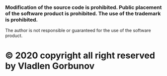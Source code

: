 ### Modification of the source code is prohibited. Public placement of the software product is prohibited. The use of the trademark is prohibited.
The author is not responsible or guaranteed for the use of the software product.
# © 2020 copyright all right reserved by Vladlen Gorbunov
